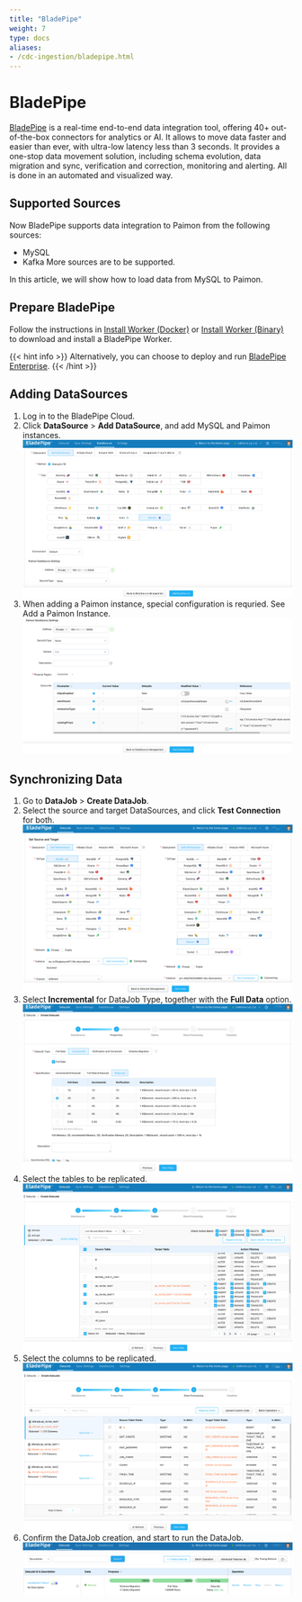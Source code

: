 ```yaml
---
title: "BladePipe"
weight: 7
type: docs
aliases:
- /cdc-ingestion/bladepipe.html
---
```

<!--
Licensed to the Apache Software Foundation (ASF) under one
or more contributor license agreements.  See the NOTICE file
distributed with this work for additional information
regarding copyright ownership.  The ASF licenses this file
to you under the Apache License, Version 2.0 (the
"License"); you may not use this file except in compliance
with the License.  You may obtain a copy of the License at

  http://www.apache.org/licenses/LICENSE-2.0

Unless required by applicable law or agreed to in writing,
software distributed under the License is distributed on an
"AS IS" BASIS, WITHOUT WARRANTIES OR CONDITIONS OF ANY
KIND, either express or implied.  See the License for the
specific language governing permissions and limitations
under the License.
-->

# BladePipe
[BladePipe](https://www.bladepipe.com) is a real-time end-to-end data integration tool, offering 40+ out-of-the-box connectors for analytics or AI. It allows to move data faster and easier than ever, with ultra-low latency less than 3 seconds. It provides a one-stop data movement solution, including schema evolution, data migration and sync, verification and correction, monitoring and alerting. All is done in an automated and visualized way.

## Supported Sources
Now BladePipe supports data integration to Paimon from the following sources:
- MySQL
- Kafka
More sources are to be supported.

In this article, we will show how to load data from MySQL to Paimon.

## Prepare BladePipe

Follow the instructions in [Install Worker (Docker)](https://doc.bladepipe.com/productOP/byoc/installation/install_worker_docker) or [Install Worker (Binary)](https://doc.bladepipe.com/productOP/byoc/installation/install_worker_binary) to download and install a BladePipe Worker.

{{< hint info >}}
Alternatively, you can choose to deploy and run [BladePipe Enterprise](https://doc.bladepipe.com/productOP/onPremise/installation/install_all_in_one_binary).
{{< /hint >}}

## Adding DataSources
1. Log in to the BladePipe Cloud.
2. Click **DataSource** > **Add DataSource**, and add MySQL and Paimon instances.
![](../../static/img/bp-mysql-paimon-1.png)
3. When adding a Paimon instance, special configuration is requried. See Add a Paimon Instance.
![](../../static/img/bp-mysql-paimon-2.png)

## Synchronizing Data
1. Go to **DataJob** > **Create DataJob**.
2. Select the source and target DataSources, and click **Test Connection** for both. 
![](../../static/img/bp-mysql-paimon-3.png)
3. Select **Incremental** for DataJob Type, together with the **Full Data** option.
![](../../static/img/bp-mysql-paimon-4.png)
4. Select the tables to be replicated.
![](../../static/img/bp-mysql-paimon-5.png)
5. Select the columns to be replicated.
![](../../static/img/bp-mysql-paimon-6.png)
6. Confirm the DataJob creation, and start to run the DataJob.
![](../../static/img/bp-mysql-paimon-7.png)